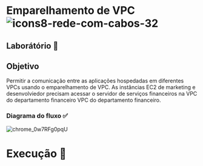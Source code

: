 
# Emparelhamento de VPC ![icons8-rede-com-cabos-32](https://github.com/user-attachments/assets/b1e82a35-1db6-4afd-a104-bf8773bc589f)


## Laborátório 🥼

## Objetivo

Permitir a comunicação entre as aplicações hospedadas em diferentes VPCs usando o emparelhamento de VPC.
As instâncias EC2 de marketing e desenvolviedor precisam acessar o servidor de serviços financeiros na VPC do departamento financeiro VPC do departamento financeiro.

### Diagrama do fluxo ✅

![chrome_0w7RFg0pqU](https://github.com/user-attachments/assets/40d44b84-89b5-4a9c-b0bd-dd0d0ba4f652)

# Execução 🚀
